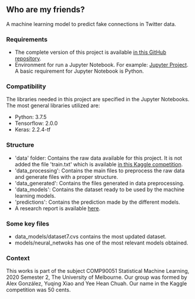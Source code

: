 ## Who are my friends?
A machine learning model to predict fake connections in Twitter data.

### Requirements
- The complete version of this project is available [in this GitHub repository](https://github.com/alexantoniogonzalez2/comp90051-2020-sem2-proj1).
- Environment for run a Jupyter Notebook. For example: [Jupyter Project](https://jupyter.org/install). A basic requirement for Jupyter Notebook is Python.   

### Compatibility
The libraries needed in this project are specified in the Jupyter Notebooks. The most general libraries utilized are:
- Python: 3.7.5
- Tensorflow: 2.0.0
- Keras: 2.2.4-tf

### Structure
- 'data' folder: Contains the raw data available for this project. It is not added the file 'train.txt' which is available [in this Kaggle competition](https://www.kaggle.com/c/comp90051-2020-sem2-proj1/data).
- 'data_processing': Contains the main files to preprocess the raw data and generate files with a proper structure.
- 'data_generated': Contains the files generated in data preprocessing.
- 'data_models': Contains the dataset ready to be used by the machine learning models.
- 'predictions': Contains the prediction made by the different models.
- A research report is available [here](https://github.com/alexantoniogonzalez2/comp90051-2020-sem2-proj1).

### Some key files
- data_models/dataset7.cvs contains the most updated dataset.
- models/neural_netwoks has one of the most relevant models obtained.


### Context
This works is part of the subject COMP90051 Statistical Machine Learning, 2020 Semester 2, The University of Melbourne. Our group was formed by Alex González, Yuqing Xiao and Yee Hean Chuah. Our name in the Kaggle competition was 50 cents.
